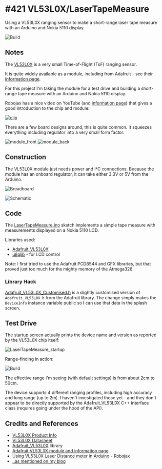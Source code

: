 # #421 VL53L0X/LaserTapeMeasure

Using a VL53L0X ranging sensor to make a short-range laser tape measure with an Arduino and Nokia 5110 display.

![Build](./assets/LaserTapeMeasure_build.jpg?raw=true)

## Notes

The [VL53L0X](https://www.st.com/en/imaging-and-photonics-solutions/vl53l0x.html)
is a very small Time-of-Flight (ToF) ranging sensor.

It is quite widely available as a module, including from Adafruit - see their [information page](https://learn.adafruit.com/adafruit-vl53l0x-micro-lidar-distance-sensor-breakout/downloads).

For this project I'm taking the module for a test drive and building a short-range tape measure with an Arduino and Nokia 5110 display.

Robojax has a nice video on YouTube
(and [information page](http://robojax.com/learn/arduino/?vid=robojax-VL53L0X))
that gives a good introduction to the chip and module:

[![clip](https://img.youtube.com/vi/0GxFoq_zPt4/0.jpg)](https://www.youtube.com/watch?v=0GxFoq_zPt4)

There are a few board designs around, this is quite common. It squeezes everything including regulator into a very small form factor:

![module_front](./assets/module_front.jpg?raw=true)
![module_back](./assets/module_back.jpg?raw=true)

## Construction

The VL53L0X module just needs power and I²C connections. Because the module has an onboard regulator, it can take either 3.3V or 5V from the Arduino.

![Breadboard](./assets/LaserTapeMeasure_bb.jpg?raw=true)

![Schematic](./assets/LaserTapeMeasure_schematic.jpg?raw=true)


## Code

The [LaserTapeMeasure.ino](./LaserTapeMeasure.ino) sketch implements a simple tape measure with measurements displayed on a Nokia 5110 LCD.

Libraries used:

* [Adafruit_VL53L0X](https://github.com/adafruit/Adafruit_VL53L0X)
* [u8glib](https://github.com/olikraus/U8glib_Arduino) - for LCD control

Note: I first tried to use the Adafruit PCD8544 and GFX libraries, but that proved just too much for the mighty memory of the Atmega328.

### Library Hack

[Adafruit_VL53L0X_Customised.h](./Adafruit_VL53L0X_Customised.h) is a slightly customised version
of `Adafruit_VL53L0X.h` from the Adafruit library.
The change simply makes the `DeviceInfo` instance variable public so I can use that data in the splash screen.


## Test Drive

The startup screen actually prints the device name and version as reported by the VL53L0X chip itself:

![LaserTapeMeasure_startup](./assets/LaserTapeMeasure_startup.jpg?raw=true)

Range-finding in action:

![Build](./assets/LaserTapeMeasure_build.jpg?raw=true)

The effective range I'm seeing (with default settings) is from about 2cm to 50cm.

The device supports 4 different ranging profiles, including high accuracy and long range (up to 2m).
I haven't investigated those yet - and they don't appear to be directly supported by the
Adafruit_VL53L0X C++ interface class (requires going under the hood of the API).


## Credits and References

* [VL53L0X Product Info](https://www.st.com/en/imaging-and-photonics-solutions/vl53l0x.html)
* [VL53L0X Datasheet](https://www.st.com/resource/en/datasheet/vl53l0x.pdf)
* [Adafruit_VL53L0X](https://github.com/adafruit/Adafruit_VL53L0X) library
* [Adafruit VL53L0X module and information page](https://learn.adafruit.com/adafruit-vl53l0x-micro-lidar-distance-sensor-breakout/downloads)
* [Using VL53L0X Laser Distance meter in Arduino](http://robojax.com/learn/arduino/?vid=robojax-VL53L0X) - Robojax
* [..as mentioned on my blog](https://blog.tardate.com/2018/10/leap422-vl53l0x-laser-tape-measure.html)
